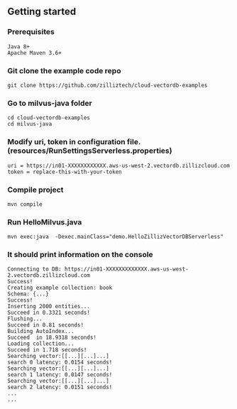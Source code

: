 ## Getting started

### Prerequisites

    Java 8+
    Apache Maven 3.6+

### Git clone the example code repo
    git clone https://github.com/zilliztech/cloud-vectordb-examples

### Go to milvus-java folder
    cd cloud-vectordb-examples
    cd milvus-java

### Modify uri, token in configuration file.(resources/RunSettingsServerless.properties)
    uri = https://in01-XXXXXXXXXXXX.aws-us-west-2.vectordb.zillizcloud.com
    token = replace-this-with-your-token

### Compile project
    mvn compile

### Run HelloMilvus.java
    mvn exec:java  -Dexec.mainClass="demo.HelloZillizVectorDBServerless"

### It should print information on the console
    Connecting to DB: https://in01-XXXXXXXXXXXXX.aws-us-west-2.vectordb.zillizcloud.com
    Success!
    Creating example collection: book
    Schema: {...}
    Success!
    Inserting 2000 entities... 
    Succeed in 0.3321 seconds!
    Flushing...
    Succeed in 0.81 seconds!
    Building AutoIndex...
    Succeed  in 18.9318 seconds!
    Loading collection...
    Succeed in 1.718 seconds!
    Searching vector:[[...][...]...]
    search 0 latency: 0.0154 seconds!
    Searching vector:[[...][...]...]
    search 1 latency: 0.0147 seconds!
    Searching vector:[[...][...]...]
    search 2 latency: 0.0151 seconds!
    ...
    ...
  
